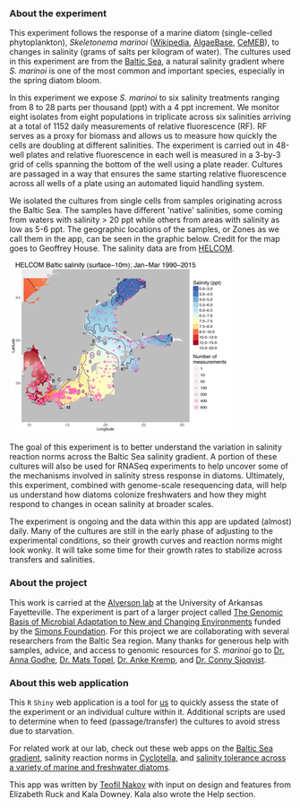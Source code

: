 ### About the experiment

This experiment follows the response of a marine diatom (single-celled phytoplankton), _Skeletonema marinoi_ ([Wikipedia](https://en.wikipedia.org/wiki/Skeletonema_marinoi), [AlgaeBase](http://www.algaebase.org/search/species/detail/?species_id=N82cc88c3673218b6), [CeMEB](https://cemeb.science.gu.se/research/target-species-imago/skeletonema-marinoi)), to changes in salinity (grams of salts per kilogram of water). The cultures used in this experiment are from the [Baltic Sea](https://en.wikipedia.org/wiki/Baltic_Sea), a natural salinity gradient where _S. marinoi_ is one of the most common and important species, especially in the spring diatom bloom.

In this experiment we expose _S. marinoi_ to six salinity treatments ranging from 8 to 28 parts per thousand (ppt) with a 4 ppt increment. We monitor eight isolates from eight populations in triplicate across six salinities arriving at a total of 1152 daily measurements of relative fluorescence (RF). RF serves as a proxy for biomass and allows us to measure how quickly the cells are doubling at different salinities. The experiment is carried out in 48-well plates and relative fluorescence in each well is measured in a 3-by-3 grid of cells spanning the bottom of the well using a plate reader. Cultures are passaged in a way that ensures the same starting relative fluorescence across all wells of a plate using an automated liquid handling system.

We isolated the cultures from single cells from samples originating across the Baltic Sea. The samples have different 'native' salinities, some coming from waters with salinity > 20 ppt while others from areas with salinity as low as 5-6 ppt. The geographic locations of the samples, or Zones as we call them in the app, can be seen in the graphic below. Credit for the map goes to Geoffrey House. The salinity data are from [HELCOM](http://www.helcom.fi/).

![A map of our geographic sampling. Credit: Geoffrey House](www/zone_locations_small.png)

The goal of this experiment is to better understand the variation in salinity reaction norms across the Baltic Sea salinity gradient. A portion of these cultures will also be used for RNASeq experiments to help uncover some of the mechanisms involved in salinity stress response in diatoms. Ultimately, this experiment, combined with genome-scale resequencing data, will help us understand how diatoms colonize freshwaters and how they might respond to changes in ocean salinity at broader scales.

The experiment is ongoing and the data within this app are updated (almost) daily. Many of the cultures are still in the early phase of adjusting to the experimental conditions, so their growth curves and reaction norms might look wonky. It will take some time for their growth rates to stabilize across transfers and salinities.

### About the project

This work is carried at the [Alverson lab](http://alversonlab.com/) at the University of Arkansas Fayetteville. The experiment is part of a larger project called [The Genomic Basis of Microbial Adaptation to New and Changing Environments](https://www.simonsfoundation.org/team/andrew-alverson/) funded by the [Simons Foundation](https://www.simonsfoundation.org/). For this project we are collaborating with several researchers from the Baltic Sea region. Many thanks for generous help with samples, advice, and access to genomic resources for _S. marinoi_ go to [Dr. Anna Godhe](https://marine.gu.se/english/about-us/staff?languageId=100001&userId=xgodan), [Dr. Mats Topel](https://www.gu.se/english/about_the_university/staff/?languageId=100001&userId=xamatl), [Dr. Anke Kremp](https://www.researchgate.net/profile/Anke_Kremp), and [Dr. Conny Sjoqvist](https://www.connysjoqvist.com/).


### About this web application

This `R` `Shiny` web application is a tool for [us](http://alversonlab.com/people.php) to quickly assess the state of the experiment or an individual culture within it. Additional scripts are used to determine when to feed (passage/transfer) the cultures to avoid stress due to starvation.

For related work at our lab, check out these web apps on the [Baltic Sea gradient](https://diatom.shinyapps.io/baltic-sea-gradient-maps/), salinity reaction norms in [Cyclotella](https://diatom.shinyapps.io/Diatoms_and_Salinity/), and [salinity tolerance across a variety of marine and freshwater diatoms](https://diatom.shinyapps.io/diatom-salinity-niche-web/).

This app was written by [Teofil Nakov](https://teofil.discindo.org) with input on design and features from Elizabeth Ruck and Kala Downey. Kala also wrote the Help section.
